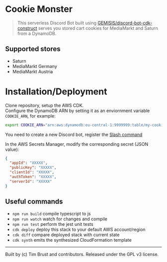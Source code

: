 # Cookie Monster

> This serverless Discord Bot built using [GEMISIS/discord-bot-cdk-construct](https://github.com/GEMISIS/discord-bot-cdk-construct) serves you stored cart cookies for MediaMarkt and Saturn from a DynamoDB.

## Supported stores

- Saturn
- MediaMarkt Germany
- MediaMarkt Austria

# Installation/Deployment

Clone repository, setup the AWS CDK.  
Configure the DynamoDB ARN by setting it as an enviornment variable `COOKIE_ARN`, for example:

```sh
export COOKIE_ARN="arn:aws:dynamodb:eu-central-1:9999999:table/my-cookie-jar"
```

You need to create a new Discord bot, register the [Slash command](https://discord.com/developers/docs/interactions/slash-commands#registering-a-command)

In the AWS Secrets Manager, modify the corresponding secret (JSON value):

```json
{
  "appId": "XXXXX",
  "publicKey": "XXXXX",
  "clientId": "XXXXX",
  "authToken": "XXXXX",
  "serverId": "XXXXX"
}
```

## Useful commands

- `npm run build` compile typescript to js
- `npm run watch` watch for changes and compile
- `npm run test` perform the jest unit tests
- `cdk deploy` deploy this stack to your default AWS account/region
- `cdk diff` compare deployed stack with current state
- `cdk synth` emits the synthesized CloudFormation template

---

Built by (c) Tim Brust and contributors. Released under the GPL v3 license.
